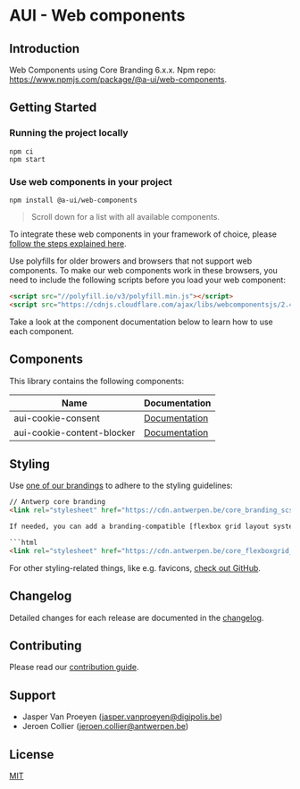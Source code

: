 # AUI - Web components

## Introduction

Web Components using Core Branding 6.x.x. Npm repo: https://www.npmjs.com/package/@a-ui/web-components.

## Getting Started

### Running the project locally

```shell
npm ci
npm start
```

### Use web components in your project

```shell
npm install @a-ui/web-components
```

> Scroll down for a list with all available components.

To integrate these web components in your framework of choice, please [follow the steps explained here](https://stenciljs.com/docs/overview).

Use polyfills for older browers and browsers that not support web components. To make our web components work in these browsers, you need to include the following scripts before you load your web component:

```html
<script src="//polyfill.io/v3/polyfill.min.js"></script>
<script src="https://cdnjs.cloudflare.com/ajax/libs/webcomponentsjs/2.4.4/webcomponents-bundle.js"></script>
```

Take a look at the component documentation below to learn how to use each component.


## Components

This library contains the following components:

| Name                          | Documentation                                                    |
| ----------------------------- | ---------------------------------------------------------------- |
| aui-cookie-consent            | [Documentation](./src/components/cookie-consent/readme.md)       |
| aui-cookie-content-blocker    | [Documentation](./src/components/content-blocker/readme.md)      |


## Styling

Use [one of our brandings](https://github.com/a-ui) to adhere to the styling guidelines:

```html
// Antwerp core branding
<link rel="stylesheet" href="https://cdn.antwerpen.be/core_branding_scss/6.4.0/main.min.css">

If needed, you can add a branding-compatible [flexbox grid layout system](https://github.com/a-ui/core_flexboxgrid_scss):

```html
<link rel="stylesheet" href="https://cdn.antwerpen.be/core_flexboxgrid_scss/3.0.0/flexboxgrid.min.css">
```

For other styling-related things, like e.g. favicons, [check out GitHub](https://github.com/a-ui).


## Changelog

Detailed changes for each release are documented in the [changelog](./CHANGELOG.md).


## Contributing

Please read our [contribution guide](CONTRIBUTING.md).


## Support

- Jasper Van Proeyen (<jasper.vanproeyen@digipolis.be>)
- Jeroen Collier (<jeroen.collier@antwerpen.be>)


## License

[MIT](./LICENSE.md)
